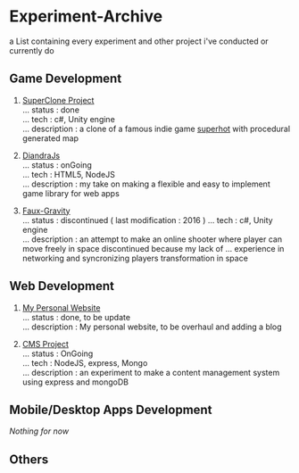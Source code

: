 # Experiment-Archive
a List containing every experiment and other project i've conducted or currently do


## Game Development

1. [SuperClone Project](https://github.com/BlinfoldKing/SupercloneProject)  
... status :  done  
... tech : c#, Unity engine  
... description : a clone of a famous indie game [superhot](http://store.steampowered.com/app/322500/SUPERHOT/) with procedural generated map  

2. [DiandraJs](https://github.com/BlinfoldKing/DiandraJS)  
... status : onGoing  
... tech : HTML5, NodeJS  
... description : my take on making a flexible and easy to implement game library for web apps  

3. [Faux-Gravity](https://github.com/BlinfoldKing/Faux-Gravity-Online)  
... status : discontinued ( last modification : 2016 )
... tech : c#, Unity engine  
... description : an attempt to make an online shooter where player can move freely in space discontinued because my lack of ... experience in networking and syncronizing players transformation in space


## Web Development

1. [My Personal Website](https://github.com/BlinfoldKing/BlinfoldKing.github.io)  
... status : done, to be update  
... description : My personal website, to be overhaul and adding a blog  

2. [CMS Project](https://github.com/BlinfoldKing/DiandraJS)  
... status : OnGoing  
... tech : NodeJS, express, Mongo  
... description : an experiment to make a content management system using express and mongoDB  

## Mobile/Desktop Apps Development
*Nothing for now*

## Others
